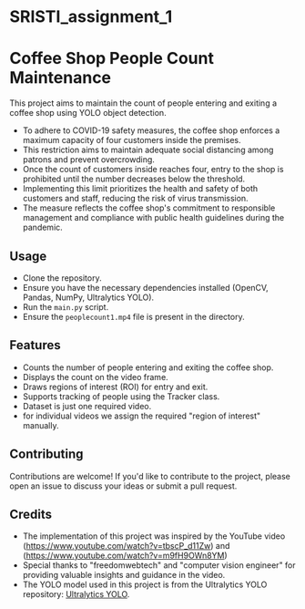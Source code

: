 # SRISTI_assignment_1


# Coffee Shop People Count Maintenance

This project aims to maintain the count of people entering and exiting a coffee shop using YOLO object detection.
- To adhere to COVID-19 safety measures, the coffee shop enforces a maximum capacity of four customers inside the premises.
- This restriction aims to maintain adequate social distancing among patrons and prevent overcrowding.
- Once the count of customers inside reaches four, entry to the shop is prohibited until the number decreases below the threshold.
- Implementing this limit prioritizes the health and safety of both customers and staff, reducing the risk of virus transmission.
- The measure reflects the coffee shop's commitment to responsible management and compliance with public health guidelines during the pandemic.

## Usage

- Clone the repository.
- Ensure you have the necessary dependencies installed (OpenCV, Pandas, NumPy, Ultralytics YOLO).
- Run the `main.py` script.
- Ensure the `peoplecount1.mp4` file is present in the directory.

## Features

- Counts the number of people entering and exiting the coffee shop.
- Displays the count on the video frame.
- Draws regions of interest (ROI) for entry and exit.
- Supports tracking of people using the Tracker class.
- Dataset is just one required video.
- for individual videos we assign the required "region of interest" manually.
  

## Contributing

Contributions are welcome! If you'd like to contribute to the project, please open an issue to discuss your ideas or submit a pull request.

## Credits

- The implementation of this project was inspired by the YouTube video (https://www.youtube.com/watch?v=tbscP_d11Zw) and (https://www.youtube.com/watch?v=m9fH9OWn8YM)
- Special thanks to "freedomwebtech" and "computer vision engineer" for providing valuable insights and guidance in the video.
- The YOLO model used in this project is from the Ultralytics YOLO repository: [Ultralytics YOLO](https://github.com/ultralytics/yolov5).
